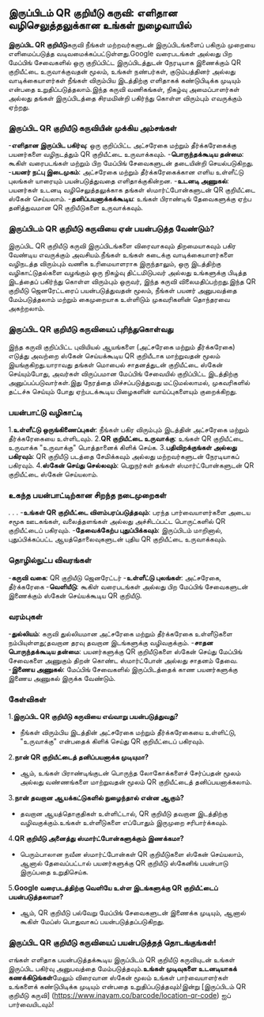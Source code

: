 ## இருப்பிடம் QR குறியீடு கருவி: எளிதான வழிசெலுத்தலுக்கான உங்கள் நுழைவாயில்

**இருப்பிட QR குறியீடு**கருவி நீங்கள் மற்றவர்களுடன் இருப்பிடங்களைப் பகிரும் முறையை எளிமைப்படுத்த வடிவமைக்கப்பட்டுள்ளது.Google வரைபடங்கள் அல்லது பிற மேப்பிங் சேவைகளில் ஒரு குறிப்பிட்ட இருப்பிடத்துடன் நேரடியாக இணைக்கும் QR குறியீட்டை உருவாக்குவதன் மூலம், உங்கள் நண்பர்கள், குடும்பத்தினர் அல்லது வாடிக்கையாளர்கள் நீங்கள் விரும்பிய இடத்திற்கு எளிதாகக் கண்டுபிடிக்க முடியும் என்பதை உறுதிப்படுத்தலாம்.இந்த கருவி வணிகங்கள், நிகழ்வு அமைப்பாளர்கள் அல்லது தங்கள் இருப்பிடத்தை சிரமமின்றி பகிர்ந்து கொள்ள விரும்பும் எவருக்கும் ஏற்றது.

### இருப்பிட QR குறியீடு கருவியின் முக்கிய அம்சங்கள்

-**எளிதான இருப்பிட பகிர்வு**: ஒரு குறிப்பிட்ட அட்சரேகை மற்றும் தீர்க்கரேகைக்கு பயனர்களை வழிநடத்தும் QR குறியீட்டை உருவாக்கவும்.
-**பொருந்தக்கூடிய தன்மை**: கூகிள் வரைபடங்கள் மற்றும் பிற மேப்பிங் சேவைகளுடன் தடையின்றி செயல்படுகிறது.
-**பயனர் நட்பு இடைமுகம்**: அட்சரேகை மற்றும் தீர்க்கரேகைக்கான எளிய உள்ளீட்டு புலங்கள் யாரையும் பயன்படுத்துவதை எளிதாக்குகின்றன.
-**உடனடி அணுகல்**: பயனர்கள் உடனடி வழிசெலுத்தலுக்காக தங்கள் ஸ்மார்ட்போன்களுடன் QR குறியீட்டை ஸ்கேன் செய்யலாம்.
-**தனிப்பயனாக்கக்கூடிய**: உங்கள் பிராண்டிங் தேவைகளுக்கு ஏற்ப தனித்துவமான QR குறியீடுகளை உருவாக்கவும்.

### இருப்பிடம் QR குறியீடு கருவியை ஏன் பயன்படுத்த வேண்டும்?

இருப்பிட QR குறியீடு கருவி இருப்பிடங்களை விரைவாகவும் திறமையாகவும் பகிர வேண்டிய எவருக்கும் அவசியம்.நீங்கள் உங்கள் கடைக்கு வாடிக்கையாளர்களை வழிநடத்த விரும்பும் வணிக உரிமையாளராக இருந்தாலும், ஒரு இடத்திற்கு வழிகாட்டுதல்களை வழங்கும் ஒரு நிகழ்வு திட்டமிடுபவர் அல்லது உங்களுக்கு பிடித்த இடத்தைப் பகிர்ந்து கொள்ள விரும்பும் ஒருவர், இந்த கருவி விலைமதிப்பற்றது.இந்த QR குறியீடு ஜெனரேட்டரைப் பயன்படுத்துவதன் மூலம், நீங்கள் பயனர் அனுபவத்தை மேம்படுத்தலாம் மற்றும் கைமுறையாக உள்ளிடும் முகவரிகளின் தொந்தரவை அகற்றலாம்.

### இருப்பிட QR குறியீடு கருவியைப் புரிந்துகொள்வது

இந்த கருவி குறிப்பிட்ட புவியியல் ஆயங்களை (அட்சரேகை மற்றும் தீர்க்கரேகை) எடுத்து அவற்றை ஸ்கேன் செய்யக்கூடிய QR குறியீடாக மாற்றுவதன் மூலம் இயங்குகிறது.யாராவது தங்கள் மொபைல் சாதனத்துடன் குறியீட்டை ஸ்கேன் செய்யும்போது, ​​அவர்கள் விருப்பமான மேப்பிங் சேவையில் குறிப்பிட்ட இடத்திற்கு அனுப்பப்படுவார்கள்.இது நேரத்தை மிச்சப்படுத்துவது மட்டுமல்லாமல், முகவரிகளில் தட்டச்சு செய்யும் போது ஏற்படக்கூடிய பிழைகளின் வாய்ப்புகளையும் குறைக்கிறது.

### பயன்பாட்டு வழிகாட்டி

1.**உள்ளீட்டு ஒருங்கிணைப்புகள்**: நீங்கள் பகிர விரும்பும் இடத்தின் அட்சரேகை மற்றும் தீர்க்கரேகையை உள்ளிடவும்.
2.**QR குறியீட்டை உருவாக்கு**: உங்கள் QR குறியீட்டை உருவாக்க "உருவாக்கு" பொத்தானைக் கிளிக் செய்க.
3.**பதிவிறக்குங்கள் அல்லது பகிரவும்**: QR குறியீடு படத்தை சேமிக்கவும் அல்லது மற்றவர்களுடன் நேரடியாகப் பகிரவும்.
4.**ஸ்கேன் செய்து செல்லவும்**: பெறுநர்கள் தங்கள் ஸ்மார்ட்போன்களுடன் QR குறியீட்டை ஸ்கேன் செய்யலாம்.

### உகந்த பயன்பாட்டிற்கான சிறந்த நடைமுறைகள்

.
.
.
-**உங்கள் QR குறியீட்டை விளம்பரப்படுத்தவும்**: பரந்த பார்வையாளர்களை அடைய சமூக ஊடகங்கள், வலைத்தளங்கள் அல்லது அச்சிடப்பட்ட பொருட்களில் QR குறியீட்டைப் பகிரவும்.
-**தேவைக்கேற்ப புதுப்பிக்கவும்**: இருப்பிடம் மாறினால், புதுப்பிக்கப்பட்ட ஆயத்தொலைவுகளுடன் புதிய QR குறியீட்டை உருவாக்கவும்.

### தொழில்நுட்ப விவரங்கள்

-**கருவி வகை**: QR குறியீடு ஜெனரேட்டர்
-**உள்ளீட்டு புலங்கள்**: அட்சரேகை, தீர்க்கரேகை
-**வெளியீடு**: கூகிள் வரைபடங்கள் அல்லது பிற மேப்பிங் சேவைகளுடன் இணைக்கும் ஸ்கேன் செய்யக்கூடிய QR குறியீடு.

### வரம்புகள்

-**துல்லியம்**: கருவி துல்லியமான அட்சரேகை மற்றும் தீர்க்கரேகை உள்ளீடுகளை நம்பியுள்ளது;தவறான தரவு தவறான இடங்களுக்கு வழிவகுக்கும்.
-**சாதன பொருந்தக்கூடிய தன்மை**: பயனர்களுக்கு QR குறியீடுகளை ஸ்கேன் செய்து மேப்பிங் சேவைகளை அணுகும் திறன் கொண்ட ஸ்மார்ட்போன் அல்லது சாதனம் தேவை.
-**இணைய அணுகல்**: மேப்பிங் சேவைகளில் இருப்பிடத்தைக் காண பயனர்களுக்கு இணைய அணுகல் இருக்க வேண்டும்.

### கேள்விகள்

1.**இருப்பிட QR குறியீடு கருவியை எவ்வாறு பயன்படுத்துவது?**
- நீங்கள் விரும்பிய இடத்தின் அட்சரேகை மற்றும் தீர்க்கரேகையை உள்ளிட்டு, "உருவாக்கு" என்பதைக் கிளிக் செய்து QR குறியீட்டைப் பகிரவும்.

2.**நான் QR குறியீட்டைத் தனிப்பயனாக்க முடியுமா?**
- ஆம், உங்கள் பிராண்டிங்குடன் பொருந்த லோகோக்களைச் சேர்ப்பதன் மூலம் அல்லது வண்ணங்களை மாற்றுவதன் மூலம் QR குறியீட்டைத் தனிப்பயனாக்கலாம்.

3.**நான் தவறான ஆயக்கட்டுகளில் நுழைந்தால் என்ன ஆகும்?**
- தவறான ஆயத்தொகுதிகள் உள்ளிட்டால், QR குறியீடு தவறான இடத்திற்கு வழிவகுக்கும்.உங்கள் உள்ளீடுகளை எப்போதும் இருமுறை சரிபார்க்கவும்.

4.**QR குறியீடு அனைத்து ஸ்மார்ட்போன்களுக்கும் இணக்கமா?**
- பெரும்பாலான நவீன ஸ்மார்ட்போன்கள் QR குறியீடுகளை ஸ்கேன் செய்யலாம், ஆனால் தேவைப்பட்டால் பயனர்களுக்கு QR குறியீடு ஸ்கேனிங் பயன்பாடு இருப்பதை உறுதிசெய்க.

5.**Google வரைபடத்திற்கு வெளியே உள்ள இடங்களுக்கு QR குறியீட்டைப் பயன்படுத்தலாமா?**
- ஆம், QR குறியீடு பல்வேறு மேப்பிங் சேவைகளுடன் இணைக்க முடியும், ஆனால் கூகிள் மேப்ஸ் பொதுவாகப் பயன்படுத்தப்படுகிறது.

### இருப்பிட QR குறியீடு கருவியைப் பயன்படுத்தத் தொடங்குங்கள்!

எங்கள் எளிதாக பயன்படுத்தக்கூடிய இருப்பிடம் QR குறியீடு கருவியுடன் உங்கள் இருப்பிட பகிர்வு அனுபவத்தை மேம்படுத்தவும்.**உங்கள் முடிவுகளை உடனடியாகக் கணக்கிடுங்கள்**மேலும் விரைவான ஸ்கேன் மூலம் உங்கள் பார்வையாளர்கள் உங்களைக் கண்டுபிடிக்க முடியும் என்பதை உறுதிப்படுத்தவும்!இன்று [இருப்பிடம் QR குறியீடு கருவி] (https://www.inayam.co/barcode/location-qr-code) ஐப் பார்வையிடவும்!